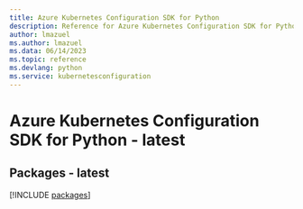 ```yaml
---
title: Azure Kubernetes Configuration SDK for Python
description: Reference for Azure Kubernetes Configuration SDK for Python
author: lmazuel
ms.author: lmazuel
ms.data: 06/14/2023
ms.topic: reference
ms.devlang: python
ms.service: kubernetesconfiguration
---
```

# Azure Kubernetes Configuration SDK for Python - latest
## Packages - latest
[!INCLUDE [packages](kubernetes-configuration-index.md)]